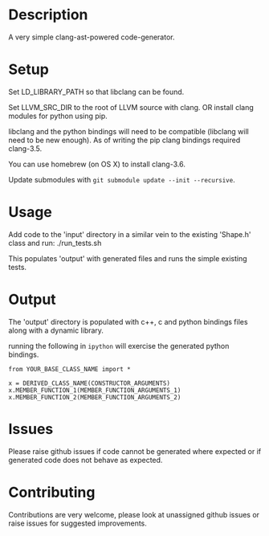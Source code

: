 # Description

A very simple clang-ast-powered code-generator.

# Setup

Set LD_LIBRARY_PATH so that libclang can be found.

Set LLVM_SRC_DIR to the root of LLVM source with clang.
OR install clang modules for python using pip.

libclang and the python bindings will need to be compatible (libclang will need to be new enough).
As of writing the pip clang bindings required clang-3.5.

You can use homebrew (on OS X) to install clang-3.6.

Update submodules with `git submodule update --init --recursive`.

# Usage

Add code to the 'input' directory in a similar vein to the existing 'Shape.h' class and run:
    ./run_tests.sh

This populates 'output' with generated files and runs the simple existing tests.

# Output

The 'output' directory is populated with c++, c and python bindings files along with a dynamic library.

running the following in `ipython` will exercise the generated python bindings.

    from YOUR_BASE_CLASS_NAME import *

    x = DERIVED_CLASS_NAME(CONSTRUCTOR_ARGUMENTS)
    x.MEMBER_FUNCTION_1(MEMBER_FUNCTION_ARGUMENTS_1)
    x.MEMBER_FUNCTION_2(MEMBER_FUNCTION_ARGUMENTS_2)

# Issues

Please raise github issues if code cannot be generated where expected or if generated code does not behave as expected.


# Contributing

Contributions are very welcome, please look at unassigned github issues or raise issues for suggested improvements.
